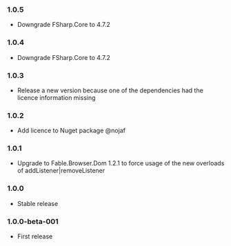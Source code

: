 ### 1.0.5

* Downgrade FSharp.Core to 4.7.2

### 1.0.4

* Downgrade FSharp.Core to 4.7.2

### 1.0.3

* Release a new version because one of the dependencies had the licence information missing

### 1.0.2

* Add licence to Nuget package @nojaf

### 1.0.1

* Upgrade to Fable.Browser.Dom 1.2.1 to force usage of the new overloads of addListener|removeListener

### 1.0.0

* Stable release

### 1.0.0-beta-001

* First release
